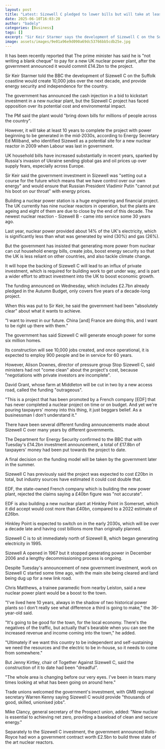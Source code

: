 ```yaml
---
layout: post
title: "Latest: Sizewell C pledged to lower bills but will take at least 10 years"
date: 2025-06-10T16:03:20
author: "badely"
categories: [Business]
tags: []
excerpt: "Sir Keir Starmer says the development of Sizewell C on the Suffolk coastline will create 10,000 jobs over the next decade."
image: assets/images/9e01a96e9d090a69dc53766bb5cdb25e.jpg
---
```


It has been recently reported that The prime minister has said he is "not writing a blank cheque" to pay for a new UK nuclear power plant, after the government announced it would commit £14.2bn to the project.

Sir Keir Starmer told the BBC the development of Sizewell C on the Suffolk coastline would create 10,000 jobs over the next decade, and provide energy security and independence for the country.

The government has announced the cash injection in a bid to kickstart investment in a new nuclear plant, but the Sizewell C project has faced opposition over its potential cost and environmental impact.

The PM said the plant would "bring down bills for millions of people across the country".

However, it will take at least 10 years to complete the project with power beginning to be generated in the mid-2030s, according to Energy Secretary Ed Miliband, who identified Sizewell as a potential site for a new nuclear reactor in 2009 when Labour was last in government.

UK household bills have increased substantially in recent years, sparked by Russia's invasion of Ukraine sending global gas and oil prices up over supply fears, especially across Europe.

Sir Keir said the government investment in Sizewell was "setting out a course for the future which means that we have control over our own energy" and would ensure that Russian President Vladimir Putin "cannot put his boot on our throat" with energy prices. 

Building a nuclear power station is a huge engineering and financial project. The UK currently has nine nuclear reactors in operation, but the plants are ageing and eight of them are due to close by the end of this decade. The newest nuclear reaction - Sizewell B - came into service some 30 years ago.

Last year, nuclear power provided about 14% of the UK's electricity, which is significantly less than what was generated by wind (30%) and gas (26%).

But the government has insisted that generating more power from nuclear can cut household energy bills, create jobs, boost energy security so that the UK is less reliant on other countries, and also tackle climate change.

It will hope the backing of Sizewell C will lead to an influx of private investment, which is required for building work to get under way, and is part a wider effort to attract investment into the UK to boost economic growth.

The funding announced on Wednesday, which includes £2.7bn already pledged in the Autumn Budget, only covers five years of a decade-long project. 

When this was put to Sir Keir, he said the government had been "absolutely clear" about what it wants to achieve.

"I want to invest in our future. China [and] France are doing this, and I want to be right up there with them."

The government has said Sizewell C will generate enough power for some six million homes.

Its construction will see 10,000 jobs created, and once operational, it is expected to employ 900 people and be in service for 60 years.

However, Alison Downes, director of pressure group Stop Sizewell C, said ministers had not "come clean" about the project's cost, because "negotiations with private investors are incomplete".

David Grant, whose farm at Middleton will be cut in two by a new access road, called the funding "outrageous".

"This is a project that has been promoted by a French company [EDF] that has never completed a nuclear project on time or on budget. And yet we're pouring taxpayers' money into this thing, it just beggars belief. As a businessman I don't understand it."

There have been several different funding announcements made about Sizewell C over many years by different governments.

The Department for Energy Security confirmed to the BBC that with Tuesday's £14.2bn investment announcement, a total of £17.8bn of taxpayers' money had been put towards the project to date.

A final decision on the funding model will be taken by the government later in the summer.

Sizewell C has previously said the project was expected to cost £20bn in total, but industry sources have estimated it could cost double that.

EDF, the state-owned French company which is building the new power plant, rejected the claims saying a £40bn figure was "not accurate".

EDF is also building a new nuclear plant at Hinkley Point in Somerset, which it did accept would cost more than £40bn, compared to a 2022 estimate of £26bn.

Hinkley Point is expected to switch on in the early 2030s, which will be over a decade late and having cost billions more than originally planned.

Sizewell C is to sit immediately north of Sizewell B, which began generating electricity in 1995.

Sizewell A opened in 1967 but it stopped generating power in December 2006 and a lengthy decommissioning process is ongoing.

Despite Tuesday's announcement of new government investment, work on Sizewell C started some time ago, with the main site being cleared and land being dug up for a new link road.

Chris Matthews, a trainee paramedic from nearby Leiston, said a new nuclear power plant would be a boost to the town.

"I've lived here 10 years, always in the shadow of two historical power plants so I don't really see what difference a third is going to make," the 36-year-old said.

"It's going to be good for the town, for the local economy. There's the negatives of the traffic, but actually that's bearable when you can see the increased revenue and income coming into the town," he added.

"Ultimately if we want this country to be independent and self-sustaining we need the resources and the electric to be in-house, so it needs to come from somewhere."

But Jenny Kirtley, chair of Together Against Sizewell C, said the construction of it to date had been "dreadful".

"The whole area is changing before our very eyes. I've been in tears many times looking at what has been going on around here."

Trade unions welcomed the government's investment, with GMB regional secretary Warren Kenny saying Sizewell C would provide "thousands of good, skilled, unionised jobs".

Mike Clancy, general secretary of the Prospect union, added: "New nuclear is essential to achieving net zero, providing a baseload of clean and secure energy."

Separately to the Sizewell C investment, the government announced Rolls-Royce had won a government contract worth £2.5bn to build three state of the art nuclear reactors.

